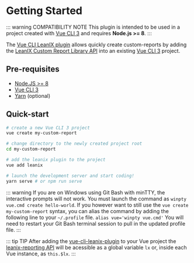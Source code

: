 # Getting Started

::: warning COMPATIBILITY NOTE
This plugin is intended to be used in a project created with [Vue CLI 3](https://cli.vuejs.org/) and requires **Node.js >= 8**.
:::

The [Vue CLI LeanIX plugin](https://github.com/fazendadosoftware/vue-cli-plugin-leanix) allows quickly create custom-reports by adding the [LeanIX Custom Report Library API](https://leanix.github.io/leanix-reporting/classes/lxr.lxcustomreportlib.html) into an existing [Vue CLI 3](https://cli.vuejs.org/) project.


## Pre-requisites
* [Node.JS >= 8](https://nodejs.org/en/)
* [Vue CLI 3](https://cli.vuejs.org/)
* [Yarn](https://yarnpkg.com/pt-BR/) (optional)


## Quick-start
```bash
# create a new Vue CLI 3 project
vue create my-custom-report

# change directory to the newly created project root
cd my-custom-report

# add the leanix plugin to the project
vue add leanix

# launch the development server and start coding!
yarn serve # or npm run serve
```

::: warning
If you are on Windows using Git Bash with minTTY, the interactive prompts will not work. You must launch the command as `winpty vue.cmd create hello-world`.
If you however want to still use the `vue create my-custom-report` syntax, you can alias the command by adding the following line to your `~/.profile` file.
`alias vue='winpty vue.cmd'`
You will need to restart your Git Bash terminal session to pull in the updated profile file.
:::

::: tip TIP
After adding the [vue-cli-leanix-plugin](https://github.com/fazendadosoftware/vue-cli-plugin-leanix) to your Vue project the [leanix-reporting API](https://leanix.github.io/leanix-reporting/classes/lxr.lxcustomreportlib.html) will be acessible as a global variable ```lx``` or, inside each Vue instance, as ```this.$lx```.
:::

